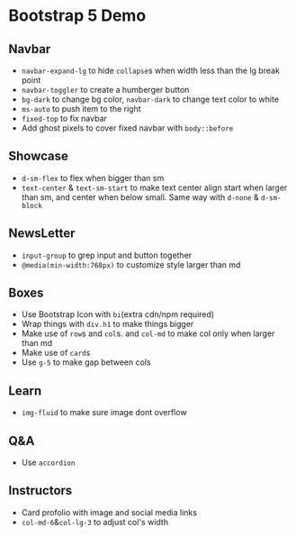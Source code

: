# Bootstrap 5 Demo

## Navbar

- `navbar-expand-lg` to hide `collapse`s when width less than the lg break point
- `navbar-toggler` to create a humberger button
- `bg-dark` to change bg color, `navbar-dark` to change text color to white
- `ms-auto` to push item to the right
- `fixed-top` to fix navbar
- Add ghost pixels to cover fixed navbar with `body::before`

## Showcase

- `d-sm-flex` to flex when bigger than sm
- `text-center` & `text-sm-start` to make text center align start when larger than sm, and center when below small. Same way with `d-none` & `d-sm-block`

## NewsLetter

- `input-group` to grep input and button together
- `@media(min-width:768px)` to customize style larger than md

## Boxes

- Use Bootstrap Icon with `bi`(extra cdn/npm required)
- Wrap things with `div.h1` to make things bigger
- Make use of `row`s and `col`s. and `col-md` to make col only when larger than md
- Make use of `card`s
- Use `g-5` to make gap between cols

## Learn

- `img-fluid` to make sure image dont overflow

## Q&A

- Use `accordion`

## Instructors

- Card profolio with image and social media links
- `col-md-6`&`col-lg-3` to adjust col's width
